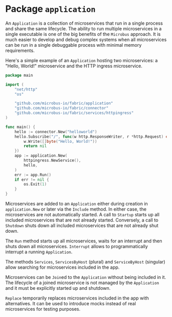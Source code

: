 # Package `application`

An `Application` is a collection of microservices that run in a single process and share the same lifecycle. The ability to run multiple microservices in a single executable is one of the big benefits of the `Microbus` approach. It is much easier to develop and debug complex systems when all microservices can be run in a single debuggable process with minimal memory requirements.
 
Here's a simple example of an `Application` hosting two microservices: a "Hello, World!" microservice and the HTTP ingress microservice.

```go
package main

import (
	"net/http"
	"os"

	"github.com/microbus-io/fabric/application"
	"github.com/microbus-io/fabric/connector"
	"github.com/microbus-io/fabric/services/httpingress"
)

func main() {
	hello := connector.New("helloworld")
	hello.Subscribe("/", func(w http.ResponseWriter, r *http.Request) error {
		w.Write([]byte("Hello, World!"))
		return nil
	})
	app := application.New(
		httpingress.NewService(),
		hello,
	)
	err := app.Run()
	if err != nil {
		os.Exit(1)
	}
}
```

Microservices are added to an `Application` either during creation in `application.New` or later via the `Include` method. In either case, the microservices are not automatically started. A call to `Startup` starts up all included microservices that are not already started. Conversely, a call to `Shutdown` shuts down all included microservices that are not already shut down.

The `Run` method starts up all microservices, waits for an interrupt and then shuts down all microservices. `Interrupt` allows to programmatically interrupt a running `Application`.

The methods `Services`, `ServicesByHost` (plural) and `ServiceByHost` (singular) allow searching for microservices included in the app.

Microservices can be `Join`ed to the `Application` without being included in it. The lifecycle of a joined microservice is not managed by the `Application` and it must be explicitly started up and shutdown.

`Replace` temporarily replaces microservices included in the app with alternatives. It can be used to introduce mocks instead of real microservices for testing purposes.
